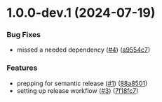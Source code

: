 # 1.0.0-dev.1 (2024-07-19)


### Bug Fixes

* missed a needed dependency ([#4](https://github.com/jbigel/firebolt-certification-suite/issues/4)) ([a9554c7](https://github.com/jbigel/firebolt-certification-suite/commit/a9554c7deae01b041ee52799b794791119c921ed))


### Features

* prepping for semantic release ([#1](https://github.com/jbigel/firebolt-certification-suite/issues/1)) ([88a8501](https://github.com/jbigel/firebolt-certification-suite/commit/88a850179e151d47661cde42161c2f136ce897df))
* setting up release workflow ([#3](https://github.com/jbigel/firebolt-certification-suite/issues/3)) ([7f18fc7](https://github.com/jbigel/firebolt-certification-suite/commit/7f18fc7c696a3b71a489750e4a7814767abc9f6b))

